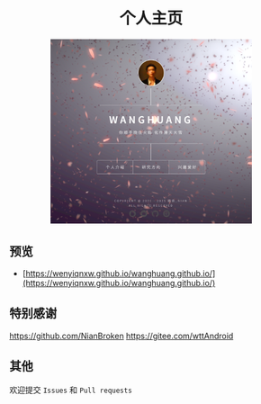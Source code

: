 <div align="center">

# 个人主页

<img src="./assets/home/img/个人主页展示.png" alt="主界面" style="zoom:35%;" />

</div>

## 预览

- [https://wenyiqnxw.github.io/wanghuang.github.io/](https://wenyiqnxw.github.io/wanghuang.github.io/)

## 特别感谢

https://github.com/NianBroken
https://gitee.com/wttAndroid

## 其他

欢迎提交 `Issues` 和 `Pull requests`
